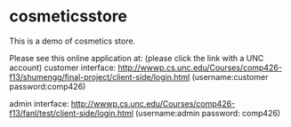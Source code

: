 cosmeticsstore
==============
This is a demo of cosmetics store.

Please see this online application at: (please click the link with a UNC account)
customer interface: http://wwwp.cs.unc.edu/Courses/comp426-f13/shumengg/final-project/client-side/login.html
(username:customer password:comp426)

admin interface: http://wwwp.cs.unc.edu/Courses/comp426-f13/fanl/test/client-side/login.html
(username:admin password: comp426)
